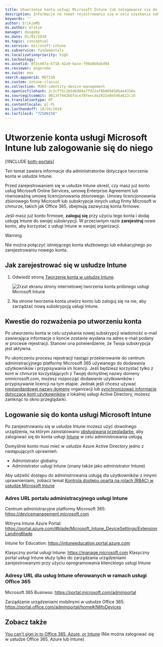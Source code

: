 ```yaml
---
title: Utworzenie konta usługi Microsoft Intune lub zalogowanie się do niego
description: Informacje na temat rejestrowania się w celu uzyskania subskrypcji usługi Microsoft Intune lub logowania się w celu rozpoczęcia pracy z istniejącą subskrypcją.
keywords: ''
author: ErikjeMS
ms.author: erikje
manager: dougeby
ms.date: 01/02/2018
ms.topic: conceptual
ms.service: microsoft-intune
ms.subservice: fundamentals
ms.localizationpriority: high
ms.technology: ''
ms.assetid: 0f3ce07a-b718-42a9-bace-f99a8b8abd94
ms.reviewer: angerobe
ms.suite: ems
search.appverid: MET150
ms.custom: intune-classic
ms.collection: M365-identity-device-management
ms.openlocfilehash: 2c3cf75c1b5d6984a7f922af8b969458b4e4336e
ms.sourcegitcommit: 9013f7442bbface78feecde2922e8e546a622c16
ms.translationtype: HT
ms.contentlocale: pl-PL
ms.lasthandoff: 10/16/2019
ms.locfileid: "72509158"
---
```

# <a name="sign-up-or-sign-in-to-microsoft-intune"></a>Utworzenie konta usługi Microsoft Intune lub zalogowanie się do niego

[!INCLUDE [both-portals](../../intune-classic/includes/note-for-both-portals.md)]

Ten temat zawiera informacje dla administratorów dotyczące tworzenia konta w usłudze Intune.

Przed zarejestrowaniem się w usłudze Intune określ, czy masz już konto usług Microsoft Online Services, umowę Enterprise Agreement lub równoważną umowę licencjonowania zbiorowego. Umowy licencjonowania zbiorowego firmy Microsoft lub subskrypcje innych usług firmy Microsoft w chmurze, takich jak Office 365, obejmują zazwyczaj konta firmowe.

Jeśli masz już konto firmowe, **zaloguj się** przy użyciu tego konta i dodaj usługę Intune do swojej subskrypcji. W przeciwnym razie **zarejestruj** nowe konto, aby korzystać z usługi Intune w swojej organizacji.

>[!WARNING]
>Nie można połączyć istniejącego konta służbowego lub edukacyjnego po zarejestrowaniu nowego konta.

## <a name="how-to-sign-up-for-intune"></a>Jak zarejestrować się w usłudze Intune

1. Odwiedź stronę [Tworzenie konta w usłudze Intune](https://admin.microsoft.com/Signup/Signup.aspx?OfferId=40BE278A-DFD1-470a-9EF7-9F2596EA7FF9&dl=INTUNE_A&ali=1#0%20).

   ![Zrzut ekranu strony internetowej tworzenia konta próbnego usługi Microsoft Intune](./media/account-sign-up/account-sign-up-site.png)

2. Na stronie tworzenia konta utwórz konto lub zaloguj się na nie, aby zarządzać nową subskrypcją usługi Intune.

## <a name="post-sign-up-considerations"></a>Kwestie do rozważenia po utworzeniu konta
Po utworzeniu konta w celu uzyskania nowej subskrypcji wiadomość e-mail zawierająca informacje o koncie zostanie wysłana na adres e-mail podany w procesie rejestracji. Stanowi ona potwierdzenie, że Twoja subskrypcja jest aktywna.

Po ukończeniu procesu rejestracji nastąpi przekierowanie do centrum administracyjnego platformy Microsoft 365 używanego do dodawania użytkowników i przypisywania im licencji. Jeśli będziesz korzystać tylko z kont w chmurze korzystających z Twojej domyślnej nazwy domeny onmicrosoft.com, możesz rozpocząć dodawanie użytkowników i przypisywanie licencji na tym etapie. Jednak jeśli chcesz używać [niestandardowej nazwy domeny](custom-domain-name-configure.md) organizacji lub [synchronizować informacje dotyczące kont użytkowników](users-add.md#sync-active-directory-and-add-users-to-intune) z lokalnej usługi Active Directory, możesz zamknąć to okno przeglądarki.

## <a name="sign-in-to-microsoft-intune"></a>Logowanie się do konta usługi Microsoft Intune
Po zarejestrowaniu się w usłudze Intune możesz użyć dowolnego urządzenia, na którym zainstalowano [obsługiwaną przeglądarkę](supported-devices-browsers.md#intune-supported-web-browsers), aby zalogować się do konta usługi [Intune](https://go.microsoft.com/fwlink/?linkid=2090973) w celu administrowania usługą.

Domyślnie konto musi mieć w usłudze Azure Active Directory jedno z następujących uprawnień:
- Administrator globalny
- Administrator usługi Intune (znany także jako administrator Intune)

Aby udzielić dostępu do administrowania usługą dla użytkowników z innymi uprawnieniami, zobacz temat [Kontrola dostępu oparta na rolach (RBAC) w usłudze Microsoft Intune](role-based-access-control.md)

### <a name="intune-admin-portal-url"></a>Adres URL portalu administracyjnego usługi Intune

Centrum administracyjne platformy Microsoft 365: https://devicemanagement.microsoft.com

Witryna Intune Azure Portal: https://portal.azure.com/#blade/Microsoft_Intune_DeviceSettings/ExtensionLandingBlade

Intune for Education: https://intuneeducation.portal.azure.com

Klasyczny portal usługi Intune: https://manage.microsoft.com Klasyczny portal usługi Intune służy tylko do zarządzania urządzeniami zarejestrowanymi przy użyciu oprogramowania klienckiego usługi Intune

### <a name="urls-for-intune-services-provided-by-office-365"></a>Adresy URL dla usług Intune oferowanych w ramach usługi Office 365

Microsoft 365 Business: https://portal.microsoft.com/adminportal

Zarządzanie urządzeniami mobilnymi w usłudze Office 365: https://portal.office.com/adminportal/home#/MifoDevices

## <a name="see-also"></a>Zobacz także
[You can't sign in to Office 365, Azure, or Intune](https://support.microsoft.com/help/2412085) (Nie można zalogować się w usłudze Office 365, Azure lub Intune)

